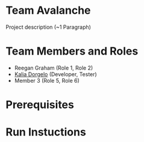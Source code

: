 # Team Avalanche

Project description (~1 Paragraph)

# Team Members and Roles

* Reegan Graham (Role 1, Role 2)
* [Kalia Dorgelo](https://github.com/DorgeloK/CIS350-HW2-Dorgelo/tree/main) (Developer, Tester)
* Member 3 (Role 5, Role 6)

# Prerequisites

# Run Instuctions
